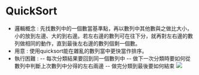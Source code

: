 # QuickSort
- 邏輯概念 : 先找數列中的一個數當基準點，再以數列中其他數與之做比大小，小的放到左邊、大的到右邊。若左右邊的數列可在往下分，就再對左右邊的數列做相同的動作，直到最後左右邊的數列個剩一個數。
- 用意 : 使用quicksort能在雜亂的數列當中更快當作排序。
- 執行困難 :
-- 每次分類結果要回到同一個數列中
-- 做下一次分類時要如何從數列中判斷上次數列中分得的左右兩邊
-- 做完分類到最後要如何結束
![](https://i.imgur.com/EYKKKZz.png)
